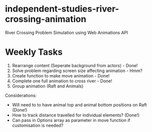 # independent-studies-river-crossing-animation
River Crossing Problem Simulation using Web Animations API

# Weekly Tasks
1. Rearrange content (Seperate background from actors) - Done!
2. Solve problem regarding screen size affecting animation - Hmm?
2. Create function to make move animation - Done!
3. Complete one full animation to cross river - Done!
4. Group animation (Raft and Animals) 

Considerations:
- Will need to to have animal top and animal bottom positions on Raft (Done!)
- How to track distance travelled for individual elements? (Done!)
- Can pass in Options array as parameter in move function if customisation is needed?
